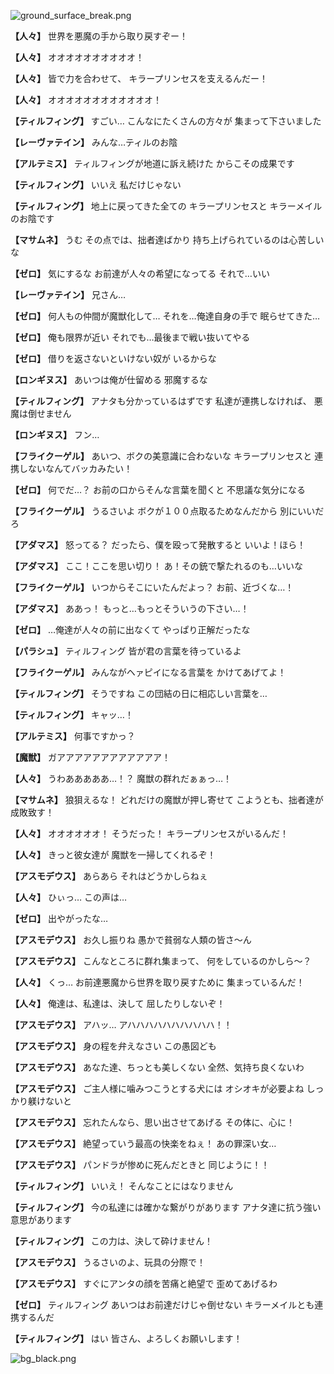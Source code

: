
![ground_surface_break.png](../images/backgrounds/ground_surface_break.png)

**【人々】**
世界を悪魔の手から取り戻すぞー！

**【人々】**
オオオオオオオオオオ！

**【人々】**
皆で力を合わせて、
キラープリンセスを支えるんだー！

**【人々】**
オオオオオオオオオオオオ！

**【ティルフィング】**
すごい…
こんなにたくさんの方々が
集まって下さいました

**【レーヴァテイン】**
みんな…ティルのお陰

**【アルテミス】**
ティルフィングが地道に訴え続けた
からこその成果です

**【ティルフィング】**
いいえ
私だけじゃない

**【ティルフィング】**
地上に戻ってきた全ての
キラープリンセスと
キラーメイルのお陰です

**【マサムネ】**
うむ
その点では、拙者達ばかり
持ち上げられているのは心苦しいな

**【ゼロ】**
気にするな
お前達が人々の希望になってる
それで…いい

**【レーヴァテイン】**
兄さん…

**【ゼロ】**
何人もの仲間が魔獣化して…
それを…俺達自身の手で
眠らせてきた…

**【ゼロ】**
俺も限界が近い
それでも…最後まで戦い抜いてやる

**【ゼロ】**
借りを返さないといけない奴が
いるからな

**【ロンギヌス】**
あいつは俺が仕留める
邪魔するな

**【ティルフィング】**
アナタも分かっているはずです
私達が連携しなければ、
悪魔は倒せません

**【ロンギヌス】**
フン…

**【フライクーゲル】**
あいつ、ボクの美意識に合わないな
キラープリンセスと
連携しないなんてバッカみたい！

**【ゼロ】**
何でだ…？
お前の口からそんな言葉を聞くと
不思議な気分になる

**【フライクーゲル】**
うるさいよ
ボクが１００点取るためなんだから
別にいいだろ

**【アダマス】**
怒ってる？
だったら、僕を殴って発散すると
いいよ！ほら！

**【アダマス】**
ここ！ここを思い切り！
あ！その銃で撃たれるのも…いいな

**【フライクーゲル】**
いつからそこにいたんだよっ？
お前、近づくな…！

**【アダマス】**
ああっ！
もっと…もっとそういうの下さい…！

**【ゼロ】**
…俺達が人々の前に出なくて
やっぱり正解だったな

**【パラシュ】**
ティルフィング
皆が君の言葉を待っているよ

**【フライクーゲル】**
みんながヘァピイになる言葉を
かけてあげてよ！

**【ティルフィング】**
そうですね
この団結の日に相応しい言葉を…

**【ティルフィング】**
キャッ…！

**【アルテミス】**
何事ですかっ？

**【魔獣】**
ガアアアアアアアアアアアア！

**【人々】**
うわあああああ…！？
魔獣の群れだぁぁっ…！

**【マサムネ】**
狼狽えるな！
どれだけの魔獣が押し寄せて
こようとも、拙者達が成敗致す！

**【人々】**
オオオオオオ！
そうだった！
キラープリンセスがいるんだ！

**【人々】**
きっと彼女達が
魔獣を一掃してくれるぞ！

**【アスモデウス】**
あらあら
それはどうかしらねぇ

**【人々】**
ひぃっ…
この声は…

**【ゼロ】**
出やがったな…

**【アスモデウス】**
お久し振りね
愚かで貧弱な人類の皆さ～ん

**【アスモデウス】**
こんなところに群れ集まって、
何をしているのかしら～？

**【人々】**
くっ…
お前達悪魔から世界を取り戻すために
集まっているんだ！

**【人々】**
俺達は、私達は、決して
屈したりしないぞ！

**【アスモデウス】**
アハッ…
アハハハハハハハハハハ！！

**【アスモデウス】**
身の程を弁えなさい
この愚図ども

**【アスモデウス】**
あなた達、ちっとも美しくない
全然、気持ち良くないわ

**【アスモデウス】**
ご主人様に噛みつこうとする犬には
オシオキが必要よね
しっかり躾けないと

**【アスモデウス】**
忘れたんなら、思い出させてあげる
その体に、心に！

**【アスモデウス】**
絶望っていう最高の快楽をねぇ！
あの罪深い女…

**【アスモデウス】**
パンドラが惨めに死んだときと
同じように！！

**【ティルフィング】**
いいえ！
そんなことにはなりません

**【ティルフィング】**
今の私達には確かな繋がりがあります
アナタ達に抗う強い意思があります

**【ティルフィング】**
この力は、決して砕けません！

**【アスモデウス】**
うるさいのよ、玩具の分際で！

**【アスモデウス】**
すぐにアンタの顔を苦痛と絶望で
歪めてあげるわ

**【ゼロ】**
ティルフィング
あいつはお前達だけじゃ倒せない
キラーメイルとも連携するんだ

**【ティルフィング】**
はい
皆さん、よろしくお願いします！

![bg_black.png](../images/backgrounds/bg_black.png)
